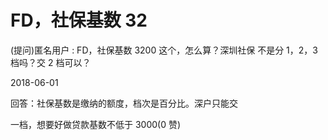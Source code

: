 # FD，社保基数 32

(提问)匿名用户 : FD，社保基数 3200 这个，怎么算？深圳社保 不是分 1，2，3 档吗？交 2 档可以？

2018-06-01

回答：社保基数是缴纳的额度，档次是百分比。深户只能交

一档，想要好做贷款基数不低于 3000(0 赞)